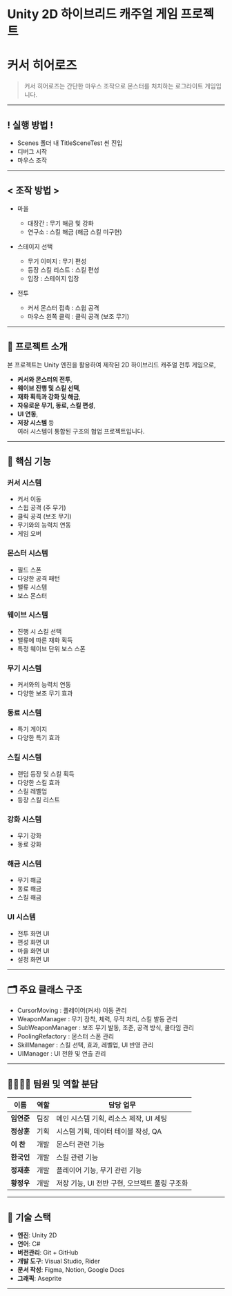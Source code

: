 # Unity 2D 하이브리드 캐주얼 게임 프로젝트
# 커서 히어로즈

> 커서 히어로즈는 간단한 마우스 조작으로 몬스터를 처치하는 로그라이트 게임입니다.

---

## ! 실행 방법 !
- Scenes 폴더 내 TitleSceneTest 씬 진입
- 디버그 시작
- 마우스 조작

---

## < 조작 방법 >
- 마을
  - 대장간 : 무기 해금 및 강화
  - 연구소 : 스킬 해금 (해금 스킬 미구현)

- 스테이지 선택
  - 무기 이미지 : 무기 편성
  - 등장 스킬 리스트 : 스킬 편성
  - 입장 : 스테이지 입장

- 전투
  - 커서 몬스터 접촉 : 스윕 공격
  - 마우스 왼쪽 클릭 : 클릭 공격 (보조 무기)

---

## 📌 프로젝트 소개

본 프로젝트는 Unity 엔진을 활용하여 제작된 2D 하이브리드 캐주얼 전투 게임으로,  
- **커서와 몬스터의 전투**,  
- **웨이브 진행 및 스킬 선택**,  
- **재화 획득과 강화 및 해금**,  
- **자유로운 무기, 동료, 스킬 편성**,  
- **UI 연동**,  
- **저장 시스템** 등  
여러 시스템이 통합된 구조의 협업 프로젝트입니다.

---

## 🧩 핵심 기능

### 커서 시스템
- 커서 이동
- 스윕 공격 (주 무기)
- 클릭 공격 (보조 무기)
- 무기와의 능력치 연동
- 게임 오버

### 몬스터 시스템
- 필드 스폰
- 다양한 공격 패턴
- 밸류 시스템
- 보스 몬스터

### 웨이브 시스템
- 진행 시 스킬 선택
- 밸류에 따른 재화 획득
- 특정 웨이브 단위 보스 스폰

### 무기 시스템
- 커서와의 능력치 연동
- 다양한 보조 무기 효과

### 동료 시스템
- 특기 게이지
- 다양한 특기 효과

### 스킬 시스템
- 랜덤 등장 및 스킬 획득
- 다양한 스킬 효과
- 스킬 레벨업
- 등장 스킬 리스트

### 강화 시스템
- 무기 강화
- 동료 강화

### 해금 시스템
- 무기 해금
- 동료 해금
- 스킬 해금

### UI 시스템
- 전투 화면 UI
- 편성 화면 UI
- 마을 화면 UI
- 설정 화면 UI

---

## 🗂️ 주요 클래스 구조

- CursorMoving : 플레이어(커서) 이동 관리
- WeaponManager : 무기 장착, 체력, 무적 처리, 스킬 발동 관리
- SubWeaponManager : 보조 무기 발동, 조준, 공격 방식, 쿨타임 관리
- PoolingRefactory : 몬스터 스폰 관리
- SkillManager : 스킬 선택, 효과, 레벨업, UI 반영 관리
- UIManager : UI 전환 및 연출 관리

---

## 👨‍👩‍👧‍👦 팀원 및 역할 분담

| 이름 | 역할 | 담당 업무 |
|------|------|-----------|
| **임연준** | 팀장 | 메인 시스템 기획, 리소스 제작, UI 세팅 |
| **정상훈** | 기획 | 시스템 기획, 데이터 테이블 작성, QA |
| **이  찬** | 개발 | 몬스터 관련 기능 |
| **한국인** | 개발 | 스킬 관련 기능 |
| **정재훈** | 개발 | 플레이어 기능, 무기 관련 기능 |
| **황정우** | 개발 | 저장 기능, UI 전반 구현, 오브젝트 풀링 구조화 |

---

## 📌 기술 스택

- **엔진**: Unity 2D
- **언어**: C#
- **버전관리**: Git + GitHub
- **개발 도구**: Visual Studio, Rider
- **문서 작성**: Figma, Notion, Google Docs
- **그래픽**: Aseprite

---
